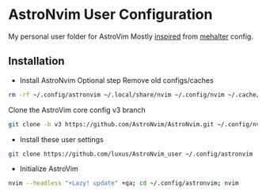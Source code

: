 # AstroNvim User Configuration

My personal user folder for AstroVim
Mostly [inspired](https://quoteinvestigator.com/2013/03/06/artists-steal/) from [mehalter](https://github.com/mehalter) config.

## Installation

- Install AstroNvim
  Optional step
  Remove old configs/caches

```sh
rm -rf ~/.config/astronvim ~/.local/share/nvim ~/.config/nvim ~/.cache/nvim
```

Clone the AstroVim core config v3 branch

```sh
git clone -b v3 https://github.com/AstroNvim/AstroNvim.git ~/.config/nvim
```

- Install these user settings

```sh
git clone https://github.com/luxus/AstroNvim_user ~/.config/astronvim
```

- Initialize AstroVim

```sh
nvim --headless "+Lazy! update" +qa; cd ~/.config/astronvim; nvim
```
